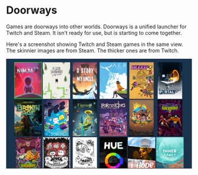 # Doorways
Games are doorways into other worlds. Doorways is a unified launcher for Twitch and Steam. It isn't ready for use, but is starting to come together.

Here's a screenshot showing Twitch and Steam games in the same view. The skinnier images are from Steam. The thicker ones are from Twitch.

![Screenshot](screenshot.png)